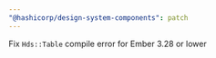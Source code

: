 ```yaml
---
"@hashicorp/design-system-components": patch
---
```


Fix `Hds::Table` compile error for Ember 3.28 or lower
